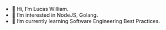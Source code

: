 - 👋 Hi, I’m Lucas William.
- 👀 I’m interested in NodeJS, Golang.
- 🌱 I’m currently learning Software Engineering Best Practices.
